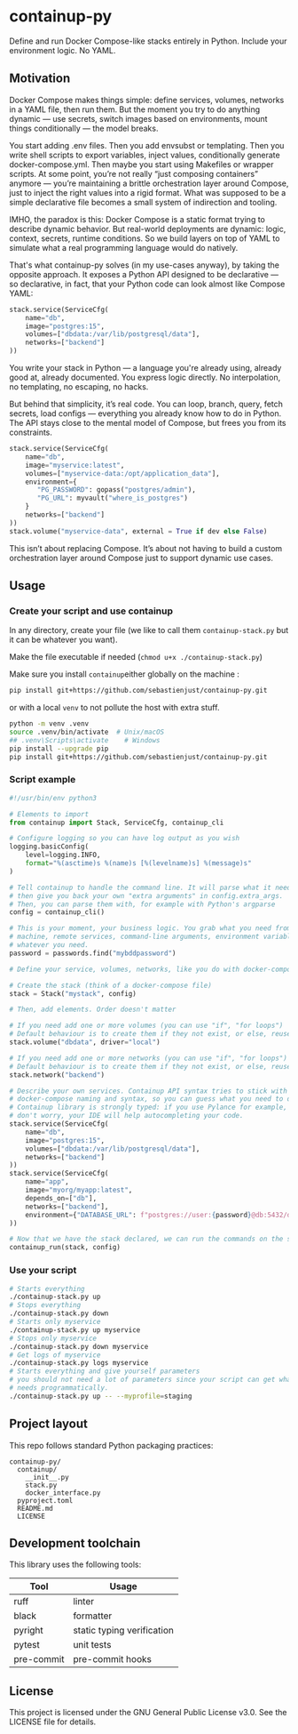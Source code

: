 # containup-py

Define and run Docker Compose-like stacks entirely in Python. Include your environment logic. No YAML.

## Motivation

Docker Compose makes things simple: define services, volumes, networks in a YAML file, then run them.
But the moment you try to do anything dynamic — use secrets, switch images based on environments,
mount things conditionally — the model breaks.

You start adding .env files. Then you add envsubst or templating. Then you write shell scripts
to export variables, inject values, conditionally generate docker-compose.yml.
Then maybe you start using Makefiles or wrapper scripts. At some point, you’re not really “just
composing containers” anymore — you’re maintaining a brittle orchestration layer around Compose,
just to inject the right values into a rigid format. What was supposed to be a simple declarative
file becomes a small system of indirection and tooling.

IMHO, the paradox is this: Docker Compose is a static format trying to describe dynamic behavior.
But real-world deployments are dynamic: logic, context, secrets, runtime conditions.
So we build layers on top of YAML to simulate what a real programming language would do natively.

That's what containup-py solves (in my use-cases anyway), by taking the opposite approach.
It exposes a Python API designed to be declarative — so declarative, in fact, that your Python code
can look almost like Compose YAML:

```python
stack.service(ServiceCfg(
    name="db",
    image="postgres:15",
    volumes=["dbdata:/var/lib/postgresql/data"],
    networks=["backend"]
))
```

You write your stack in Python — a language you're already using, already good at, already documented.
You express logic directly. No interpolation, no templating, no escaping, no hacks.

But behind that simplicity, it’s real code. You can loop, branch, query, fetch secrets,
load configs — everything you already know how to do in Python.
The API stays close to the mental model of Compose, but frees you from its constraints.

```python
stack.service(ServiceCfg(
    name="db",
    image="myservice:latest",
    volumes=["myservice-data:/opt/application_data"],
    environment={
       "PG_PASSWORD": gopass("postgres/admin"),
       "PG_URL": myvault("where_is_postgres")
    }
    networks=["backend"]
))
stack.volume("myservice-data", external = True if dev else False)
```

This isn’t about replacing Compose. It’s about not having to build a custom orchestration layer around Compose just to support dynamic use cases.

## Usage

### Create your script and use containup

In any directory, create your file (we like to call them `containup-stack.py`
but it can be whatever you want).

Make the file executable if needed (`chmod u+x ./containup-stack.py`)

Make sure you install `containup`either globally on the machine :

```bash
pip install git+https://github.com/sebastienjust/containup-py.git
```

or with a local `venv` to not pollute the host with extra stuff.

```bash
python -m venv .venv
source .venv/bin/activate  # Unix/macOS
## .venv\Scripts\activate    # Windows
pip install --upgrade pip
pip install git+https://github.com/sebastienjust/containup-py.git
```

### Script example

```python
#!/usr/bin/env python3

# Elements to import
from containup import Stack, ServiceCfg, containup_cli

# Configure logging so you can have log output as you wish
logging.basicConfig(
    level=logging.INFO,
    format="%(asctime)s %(name)s [%(levelname)s] %(message)s"
)

# Tell containup to handle the command line. It will parse what it needs
# then give you back your own "extra arguments" in config.extra_args.
# Then, you can parse them with, for example with Python's argparse
config = containup_cli()

# This is your moment, your business logic. You grab what you need from your
# machine, remote services, command-line arguments, environment variables,
# whatever you need.
password = passwords.find("mybddpassword")

# Define your service, volumes, networks, like you do with docker-compose

# Create the stack (think of a docker-compose file)
stack = Stack("mystack", config)

# Then, add elements. Order doesn't matter

# If you need add one or more volumes (you can use "if", "for loops")
# Default behaviour is to create them if they not exist, or else, reuse them.
stack.volume("dbdata", driver="local")

# If you need add one or more networks (you can use "if", "for loops")
# Default behaviour is to create them if they not exist, or else, reuse them.
stack.network("backend")

# Describe your own services. Containup API syntax tries to stick with
# docker-compose naming and syntax, so you can guess what you need to do.
# Containup library is strongly typed: if you use Pylance for example,
# don't worry, your IDE will help autocompleting your code.
stack.service(ServiceCfg(
    name="db",
    image="postgres:15",
    volumes=["dbdata:/var/lib/postgresql/data"],
    networks=["backend"]
))
stack.service(ServiceCfg(
    name="app",
    image="myorg/myapp:latest",
    depends_on=["db"],
    networks=["backend"],
    environment={"DATABASE_URL": f"postgres://user:{password}@db:5432/db"}
))

# Now that we have the stack declared, we can run the commands on the stack
containup_run(stack, config)
```

### Use your script

```bash
# Starts everything
./containup-stack.py up
# Stops everything
./containup-stack.py down
# Starts only myservice
./containup-stack.py up myservice
# Stops only myservice
./containup-stack.py down myservice
# Get logs of myservice
./containup-stack.py logs myservice
# Starts everything and give yourself parameters
# you should not need a lot of parameters since your script can get what it
# needs programmatically.
./containup-stack.py up -- --myprofile=staging
```

## Project layout

This repo follows standard Python packaging practices:

```
containup-py/
  containup/
    __init__.py
    stack.py
    docker_interface.py
  pyproject.toml
  README.md
  LICENSE
```

## Development toolchain

This library uses the following tools: 

| Tool       | Usage                      |
| ---------- | -------------------------- |
| ruff       | linter                     |
| black      | formatter                  |
| pyright    | static typing verification |
| pytest     | unit tests                 |
| pre-commit | pre-commit hooks           |

## License

This project is licensed under the GNU General Public License v3.0.
See the LICENSE file for details.
